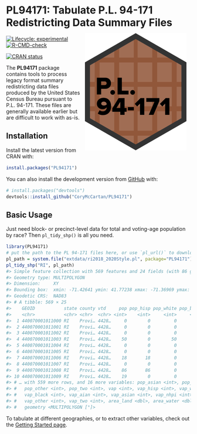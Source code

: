 
<!-- README.md is generated from README.Rmd. Please edit that file -->

# **PL94171**: Tabulate P.L. 94-171 Redistricting Data Summary Files <a href='https://corymccartan.github.io/PL94171/'><img src='man/figures/logo.png' align="right" height="320" style="padding: 12px" /></a>

<!-- badges: start -->

[![Lifecycle:
experimental](https://img.shields.io/badge/lifecycle-experimental-orange.svg)](https://lifecycle.r-lib.org/articles/stages.html#experimental)
[![R-CMD-check](https://github.com/CoryMcCartan/PL94171/workflows/R-CMD-check/badge.svg)](https://github.com/CoryMcCartan/PL94171/actions)

[![CRAN
status](https://www.r-pkg.org/badges/version/PL94171)](https://CRAN.R-project.org/package=PL94171)
<!-- badges: end -->

The **PL94171** package contains tools to process legacy format summary
redistricting data files produced by the United States Census Bureau
pursuant to P.L. 94-171. These files are generally available earlier but
are difficult to work with as-is.

## Installation

Install the latest version from CRAN with:

``` r
install.packages("PL94171")
```

You can also install the development version from
[GitHub](https://github.com/) with:

``` r
# install.packages("devtools")
devtools::install_github("CoryMcCartan/PL94171")
```

## Basic Usage

Just need block- or precinct-level data for total and voting-age
population by race? Then `pl_tidy_shp()` is all you need.

``` r
library(PL94171)
# put the path to the PL 94-171 files here, or use `pl_url()` to download them
pl_path = system.file("extdata/ri2018_2020Style.pl", package="PL94171")
pl_tidy_shp("RI", pl_path)
#> Simple feature collection with 569 features and 24 fields (with 86 geometries empty)
#> Geometry type: MULTIPOLYGON
#> Dimension:     XY
#> Bounding box:  xmin: -71.42641 ymin: 41.77238 xmax: -71.36969 ymax: 41.82
#> Geodetic CRS:  NAD83
#> # A tibble: 569 × 25
#>    GEOID           state county vtd     pop pop_hisp pop_white pop_black pop_aian
#>    <chr>           <chr> <chr>  <chr> <int>    <int>     <int>     <int>    <int>
#>  1 440070001011000 RI    Provi… 4428…     0        0         0         0        0
#>  2 440070001011001 RI    Provi… 4428…     0        0         0         0        0
#>  3 440070001011002 RI    Provi… 4428…     0        0         0         0        0
#>  4 440070001011003 RI    Provi… 4428…    50        0        50         0        0
#>  5 440070001011004 RI    Provi… 4428…     0        0         0         0        0
#>  6 440070001011005 RI    Provi… 4428…     0        0         0         0        0
#>  7 440070001011006 RI    Provi… 4428…    18       18         0         0        0
#>  8 440070001011007 RI    Provi… 4428…     0        0         0         0        0
#>  9 440070001011008 RI    Provi… 4428…    86       86         0         0        0
#> 10 440070001011009 RI    Provi… 4428…    19        0         0        19        0
#> # … with 559 more rows, and 16 more variables: pop_asian <int>, pop_nhpi <int>,
#> #   pop_other <int>, pop_two <int>, vap <int>, vap_hisp <int>, vap_white <int>,
#> #   vap_black <int>, vap_aian <int>, vap_asian <int>, vap_nhpi <int>,
#> #   vap_other <int>, vap_two <int>, area_land <dbl>, area_water <dbl>,
#> #   geometry <MULTIPOLYGON [°]>
```

To tabulate at different geographies, or to extract other variables,
check out the [Getting Started
page](https://corymccartan.github.io/PL94171/articles/PL94171.html).
